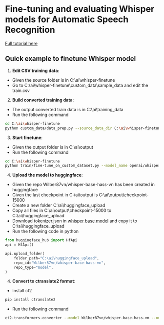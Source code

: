 # Fine-tuning and evaluating Whisper models for Automatic Speech Recognition
[Full tutorial here](README_FULL.md)

## Quick example to finetune Whisper model

1. **Edit CSV training data**: 
- Given the source folder is in C:\ai\whisper-finetune 
- Go to C:\ai\whisper-finetune\custom_data\sample_data and edit the train.csv

2. **Build converted training data**: 
- The output converted train data is in C:\ai\training_data
- Run the following command
```bash
cd C:\ai\whisper-finetune 
python custom_data/data_prep.py --source_data_dir C:\ai\whisper-finetune\custom_data\sample_data --output_data_dir C:\ai\training_data
```

3. **Start finetune**: 
- Given the output folder is in C:\ai\output
- Run the following command
```bash
cd C:\ai\whisper-finetune 
python train/fine-tune_on_custom_dataset.py --model_name openai/whisper-base --language Vietnamese --sampling_rate 16000 --num_proc 1 --train_strategy steps --learning_rate 1e-5 --warmup 500 --num_steps 15000 --train_batchsize 8 --eval_batchsize 8 --resume_from_ckpt None --output_dir C:\ai\output --train_datasets C:\ai\training_data --eval_datasets C:\ai\training_data
```

4. **Upload the model to huggingface**: 
- Given the repo Wilber87vn/whisper-base-hass-vn has been created in huggingface
- Given the last checkpoint in C:\ai\output is C:\ai\output\checkpoint-15000
- Create a new folder C:\ai\huggingface_upload
- Copy all files in C:\ai\output\checkpoint-15000 to C:\ai\huggingface_upload
- Download tokenizer.json in [whisper base model](https://huggingface.co/openai/whisper-base/tree/main) and copy it to C:\ai\huggingface_upload
- Run the following code in python

```python
from huggingface_hub import HfApi
api = HfApi()

api.upload_folder(
    folder_path="C:\ai\huggingface_upload",
    repo_id="Wilber87vn/whisper-base-hass-vn",
    repo_type="model",
)
```

4. **Convert to ctranslate2 format**: 
- Install ct2

```bash
pip install ctranslate2
```

- Run the following command

```bash
ct2-transformers-converter --model Wilber87vn/whisper-base-hass-vn --output_dir C:\ai\ct2_output --copy_files tokenizer.json preprocessor_config.json --quantization float16
```
